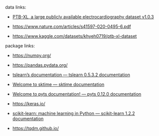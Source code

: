 data links: 

- [PTB-XL, a large publicly available electrocardiography dataset v1.0.3](https://physionet.org/content/ptb-xl/1.0.3/)

- https://www.nature.com/articles/s41597-020-0495-6.pdf

- https://www.kaggle.com/datasets/khyeh0719/ptb-xl-dataset

package links:

- https://numpy.org/

- https://pandas.pydata.org/

- [tslearn’s documentation &#8212; tslearn 0.5.3.2 documentation](https://tslearn.readthedocs.io/en/stable/index.html)

- [Welcome to sktime &#8212; sktime documentation](http://www.sktime.net/en/stable/)

- [Welcome to pyts documentation! &#8212; pyts 0.12.0 documentation](https://pyts.readthedocs.io/en/stable/index.html)

- https://keras.io/

- [scikit-learn: machine learning in Python &mdash; scikit-learn 1.2.2 documentation](https://scikit-learn.org/stable/index.html)

- https://tqdm.github.io/